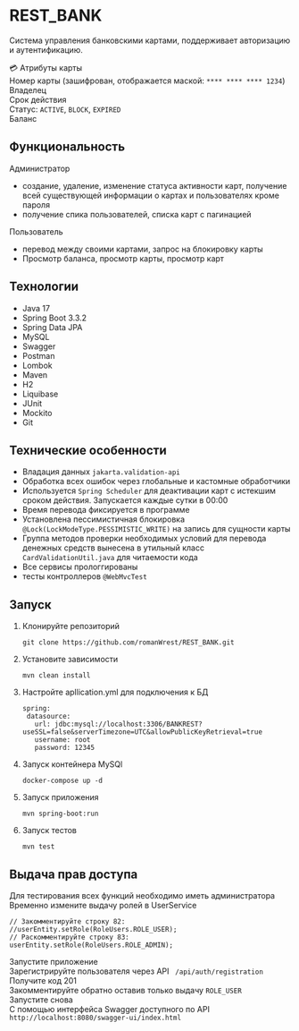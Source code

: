 # REST_BANK

Система управления банковскими картами, поддерживает авторизацию и аутентификацию.



💳 Атрибуты карты  
Номер карты (зашифрован, отображается маской: ```**** **** **** 1234```)  
Владелец  
Срок действия  
Статус: ```ACTIVE```, ```BLOCK```, ```EXPIRED```  
Баланс

## Функциональность  
Администратор
 - создание, удаление, изменение статуса активности карт, получение всей существующей информации о картах и пользователях кроме пароля  
 - получение спика пользователей, списка карт с пагинацией  

Пользователь  
- перевод между своими картами, запрос на блокировку карты  
- Просмотр баланса, просмотр карты, просмотр карт

## Технологии


- Java 17
- Spring Boot 3.3.2
- Spring Data JPA
- MySQL
- Swagger
- Postman
- Lombok
- Maven
- Н2
- Liquibase
- JUnit
- Mockito
- Git

## Технические особенности
 - Владация данных ```jakarta.validation-api```
 - Обработка всех ошибок через глобальные и кастомные обработчики
 - Используется ```Spring Scheduler``` для деактивации карт с истекшим сроком действия. Запускается каждые сутки в 00:00
 - Время перевода фиксируется в программе
 - Установлена пессимистичная блокировка ```@Lock(LockModeType.PESSIMISTIC_WRITE)``` на запись для сущности карты
 - Группа методов проверки необходимых условий для перевода денежных средств вынесена в утильный класс ```CardValidationUtil.java``` для читаемости кода
 - Все сервисы прологгированы 
 - тесты контроллеров ```@WebMvcTest```




## Запуск  
1. Клонируйте репозиторий  
   ```
   git clone https://github.com/romanWrest/REST_BANK.git
   ```
2. Установите зависимости  
   ```
   mvn clean install
   ```
4. Настройте apllication.yml для подключения к БД  
   ```
   spring:
    datasource:
      url: jdbc:mysql://localhost:3306/BANKREST?useSSL=false&serverTimezone=UTC&allowPublicKeyRetrieval=true
      username: root
      password: 12345
   ```
5. Запуск контейнера MySQl  
   ```
   docker-compose up -d  
   ```
6. Запуск приложения
   ```
   mvn spring-boot:run
   ```
7. Запуск тестов
   ```
   mvn test 
   ```

## Выдача прав доступа
Для тестирования всех функций необходимо иметь администратора  
Временно измените выдачу ролей в UserService  
```
// Закомментируйте строку 82:
//userEntity.setRole(RoleUsers.ROLE_USER);
// Раскомментируйте строку 83:
userEntity.setRole(RoleUsers.ROLE_ADMIN);
```  
Запустите приложение  
Зарегистрируйте пользователя через API ``` /api/auth/registration```
Получите код 201  
Закомментируйте обратно оставив только выдачу ```ROLE_USER```  
Запустите снова  
С помощью интерфейса Swagger доступного по API ```http://localhost:8080/swagger-ui/index.html``` 


